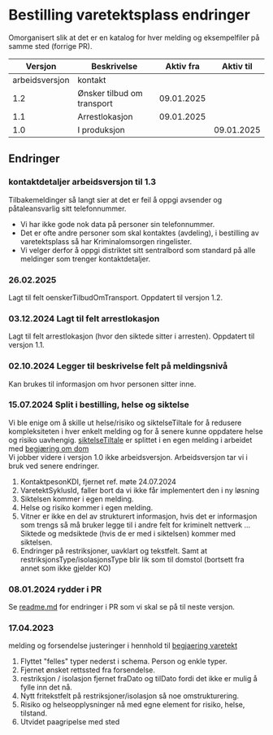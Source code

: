 # Bestilling varetektsplass endringer
Omorganisert slik at det er en katalog for hver melding og eksempelfiler på samme sted (forrige PR).


| Versjon        | Beskrivelse                | Aktiv fra  | Aktiv til  |
|----------------|----------------------------|------------|------------|
| arbeidsversjon | kontakt                    |  |            |
| 1.2            | Ønsker tilbud om transport | 09.01.2025 |            |
| 1.1            | Arrestlokasjon             | 09.01.2025 |            |
| 1.0            | I produksjon               |            | 09.01.2025 |

## Endringer
### kontaktdetaljer arbeidsversjon til 1.3
Tilbakemeldinger så langt sier at det er feil å oppgi avsender og påtaleansvarlig sitt telefonnummer.
* Vi har ikke gode nok data på personer sin telefonnummer.
* Det er ofte andre personer som skal kontaktes (avdeling), i bestilling av varetektsplass så har Kriminalomsorgen ringelister.
* Vi velger derfor å oppgi distriktet sitt sentralbord som standard på alle meldinger som trenger kontaktdetaljer.
### 26.02.2025
Lagt til felt oenskerTilbudOmTransport.
Oppdatert til versjon 1.2.
### 03.12.2024 Lagt til felt arrestlokasjon
Lagt til felt arrestlokasjon (hvor den siktede sitter i arresten).
Oppdatert til versjon 1.1.
### 02.10.2024 Legger til beskrivelse felt på meldingsnivå
Kan brukes til informasjon om hvor personen sitter inne.
### 15.07.2024 Split i bestilling, helse og siktelse
Vi ble enige om å skille ut helse/risiko og siktelseTiltale for å redusere kompleksiteten i hver enkelt melding og for å senere kunne oppdatere helse og risiko uavhengig.
[siktelseTiltale](../../siktelseTiltale/readme.md) er splittet i en egen melding i arbeidet med [begjæring om dom](../../dom/begjaeringDom/readme.md)
<br/>Vi jobber videre i versjon 1.0 ikke arbeidsversjon. Arbeidsversjon tar vi i bruk ved senere endringer.
1. KontaktpesonKDI, fjernet ref. møte 24.07.2024
2. VaretektSyklusId, faller bort da vi ikke får implementert den i ny løsning
3. Siktelsen kommer i egen melding.
4. Helse og risiko kommer i egen melding.
5. Vitner er ikke en del av strukturert informasjon, hvis det er informasjon som trengs så må bruker legge til i andre felt for kriminelt nettverk ... Siktede og medsiktede (hvis de er med i siktelsen) kommer med siktelsen.
6. Endringer på restriksjoner, uavklart og tekstfelt. Samt at restriksjonsType/isolasjonsType blir lik som til domstol (bortsett fra annet som ikke gjelder KO)
### 08.01.2024 rydder i PR
Se [readme.md](./readme.md) for endringer i PR som vi skal se på til neste versjon.

### 17.04.2023
melding og forsendelse justeringer i hennhold til [begjaering varetekt](../begjaeringVaretekt/1.4/begjaeringVaretekt.schema.json)

1. Flyttet "felles" typer nederst i schema. Person og enkle typer.
2. Fjernet ønsket rettssted fra forsendelse.
3. restriksjon / isolasjon fjernet fraDato og tilDato fordi det ikke er mulig å fylle inn det nå.
4. Nytt fritekstfelt på restriksjoner/isolasjon så noe omstrukturering.
5. Risiko og helseopplysninger nå med egne element for risiko, helse, tilstand.
6. Utvidet paagripelse med sted